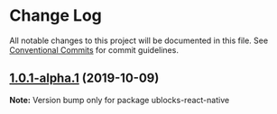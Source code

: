 # Change Log

All notable changes to this project will be documented in this file.
See [Conventional Commits](https://conventionalcommits.org) for commit guidelines.

## [1.0.1-alpha.1](https://github.com/ublocks/ublock-react-native/compare/v1.0.1-alpha.0...v1.0.1-alpha.1) (2019-10-09)

**Note:** Version bump only for package ublocks-react-native
